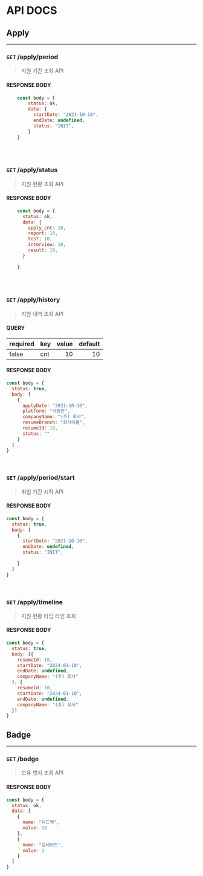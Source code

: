 # API DOCS 

## Apply 
***
### `GET` /apply/period 
> 지원 기간 조회 API
#### RESPONSE BODY
```javascript
    const body = {
        status: ok,
        data: {
          startDate: "2021-10-10",
          endDate: undefined,
          status: "INIT",
        }
    }
    
```
 
<br> 


### `GET` /apply/status
> 지원 현황 조회 API 
#### RESPONSE BODY
```javascript
    const body = {
      status: ok,
      data: {
        apply_cnt: 10,
        report: 10,
        test: 10, 
        interview: 10,
        result: 10,
      }
        
    }
    
```

<br>
 
 
### `GET` /apply/history
> 지원 내역 조회 API
#### QUERY 
| required | key | value | default |
|----------|-----|------:|--------:|
| false    | cnt |    10 |      10 |

#### RESPONSE BODY
```javascript
const body = {
  status: true,
  body: [
    {
      applyDate: "2021-10-10",
      platform: "사람인",
      companyName: "(주) 회사",
      resumeBranch: "회사이름",
      resumeId: 10,
      status: ""
    }
  ]
}

```


<br>


### `GET` /apply/period/start
> 취업 기간 시작 API
#### RESPONSE BODY
```javascript
const body = {
  status: true,
  body: [
    {
      startDate: "2021-10-10",
      endDate: undefined,
      status: "INIT",
      
    }
  ]
}

```

<br>

### `GET` /apply/timeline
> 지원 현황 타임 라인 조회

#### RESPONSE BODY
```javascript
const body = {
  status: true,
  body: [{
    resumeId: 10,
    startDate: "2024-01-10",
    endDate: undefined,
    companyName: "(주) 회사"
  }, {
    resumeId: 10,
    startDate: "2024-01-10",
    endDate: undefined,
    companyName: "(주) 회사"
  }]
}

```


## Badge
***


### `GET` /badge
> 보유 뱃지 조회 API  
#### RESPONSE BODY
```javascript
const body = {
  status: ok,
  data: [
    {
      name: "피드백",
      value: 10
    },
    {
      name: "업데이트",
      value: 2
    }
  ]
}

```
